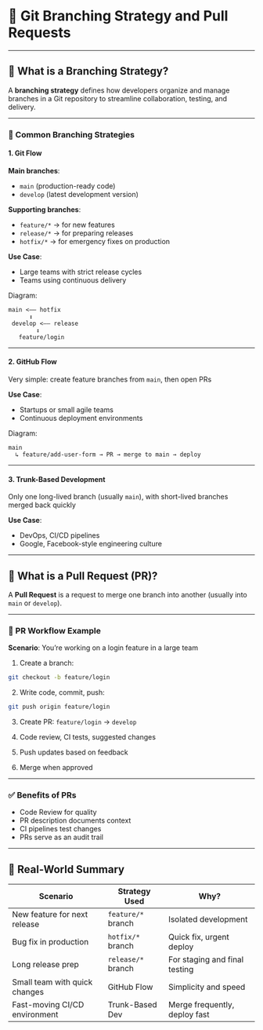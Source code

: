 # 🌿 Git Branching Strategy and Pull Requests

---

## 🌿 What is a Branching Strategy?

A **branching strategy** defines how developers organize and manage branches in a Git repository to streamline collaboration, testing, and delivery.

---

### 🔰 Common Branching Strategies

#### 1. Git Flow

**Main branches**:
- `main` (production-ready code)
- `develop` (latest development version)

**Supporting branches**:
- `feature/*` → for new features
- `release/*` → for preparing releases
- `hotfix/*` → for emergency fixes on production

**Use Case**:
- Large teams with strict release cycles
- Teams using continuous delivery

Diagram:
```
main <—— hotfix
      ↕
 develop <—— release
        ↕
   feature/login
```

---

#### 2. GitHub Flow

Very simple: create feature branches from `main`, then open PRs

**Use Case**:
- Startups or small agile teams
- Continuous deployment environments

Diagram:
```
main
  ↳ feature/add-user-form → PR → merge to main → deploy
```

---

#### 3. Trunk-Based Development

Only one long-lived branch (usually `main`), with short-lived branches merged back quickly

**Use Case**:
- DevOps, CI/CD pipelines
- Google, Facebook-style engineering culture

---

## 🔄 What is a Pull Request (PR)?

A **Pull Request** is a request to merge one branch into another (usually into `main` or `develop`).

---

### 🔧 PR Workflow Example

**Scenario**: You’re working on a login feature in a large team

1. Create a branch:
```bash
git checkout -b feature/login
```

2. Write code, commit, push:
```bash
git push origin feature/login
```

3. Create PR: `feature/login` → `develop`

4. Code review, CI tests, suggested changes

5. Push updates based on feedback

6. Merge when approved

---

### ✅ Benefits of PRs

- Code Review for quality
- PR description documents context
- CI pipelines test changes
- PRs serve as an audit trail

---

## 🧠 Real-World Summary

| Scenario                            | Strategy Used         | Why?                             |
|-------------------------------------|------------------------|----------------------------------|
| New feature for next release        | `feature/*` branch     | Isolated development             |
| Bug fix in production               | `hotfix/*` branch      | Quick fix, urgent deploy         |
| Long release prep                   | `release/*` branch     | For staging and final testing    |
| Small team with quick changes       | GitHub Flow            | Simplicity and speed             |
| Fast-moving CI/CD environment       | Trunk-Based Dev        | Merge frequently, deploy fast    |
